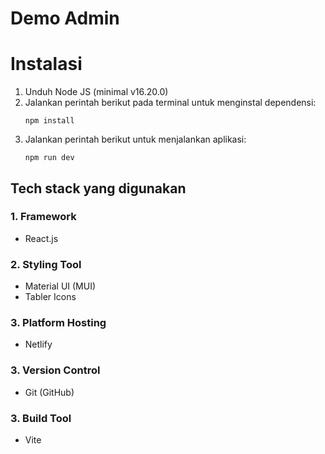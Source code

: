 # Demo Admin

# Instalasi

1. Unduh Node JS (minimal v16.20.0)
2. Jalankan perintah berikut pada terminal untuk menginstal dependensi:
   ```
   npm install
   ```
3. Jalankan perintah berikut untuk menjalankan aplikasi:
   ```
   npm run dev
   ```

## Tech stack yang digunakan

### 1. **Framework**

- React.js

### 2. **Styling Tool**

- Material UI (MUI)
- Tabler Icons

### 3. **Platform Hosting**

- Netlify

### 3. **Version Control**

- Git (GitHub)

### 3. **Build Tool**

- Vite

